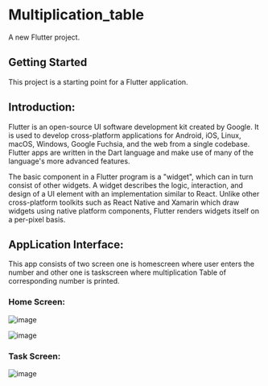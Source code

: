 # Multiplication_table

A new Flutter project.

## Getting Started

This project is a starting point for a Flutter application.

## Introduction:
Flutter is an open-source UI software development kit created by Google. It is used to develop cross-platform applications for Android, iOS, Linux, macOS, Windows, Google Fuchsia, and the web from a single codebase. Flutter apps are written in the Dart language and make use of many of the language's more advanced features.

The basic component in a Flutter program is a "widget", which can in turn consist of other widgets. A widget describes the logic, interaction, and design of a UI element with an implementation similar to React. Unlike other cross-platform toolkits such as React Native and Xamarin which draw widgets using native platform components, Flutter renders widgets itself on a per-pixel basis.

## AppLication Interface:
This app consists of two screen one is homescreen where user enters the number and other one is taskscreen where multiplication Table of corresponding number is printed.

### Home Screen:

![image](https://user-images.githubusercontent.com/101489139/211181639-323fbbd4-cd1c-4f8c-bca5-2f126fe88fd3.png)

![image](https://user-images.githubusercontent.com/101489139/211181651-e2c2d916-d0fc-4100-8e43-f87fe735a04b.png)

### Task Screen:

![image](https://user-images.githubusercontent.com/101489139/211181663-90f09b18-db0a-4072-978e-592e3926ee0a.png)
